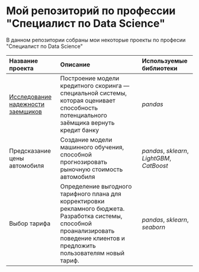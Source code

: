 # Мой репозиторий по профессии "Специалист по Data Science"
В данном репозитории собраны мои некоторые проекты по професии "Специалист по Data Science"

| Название проекта | Описание | Используемые библиотеки | 
| :---------------------- | :---------------------- | :---------------------- |
|   [Исследование надежности заемщиков](https://github.com/BogdanShumskiy/yandex_practicum/tree/main/bank_debt")| Построение модели кредитного скоринга — специальной системы, которая оценивает способность потенциального заёмщика вернуть кредит банку| *pandas* |
| Предсказание цены автомобиля| Создание модели машинного обучения, способной прогнозировать рыночную стоимость автомобиля| *pandas*, *sklearn*, *LightGBM*, *CatBoost* |
| Выбор тарифа| Определение выгодного тарифного плана для корректировки рекламного бюджета. Разработка системы, способной проанализировать поведение клиентов и предложить пользователям новый тариф.| *pandas*, *sklearn*, *seaborn* |
